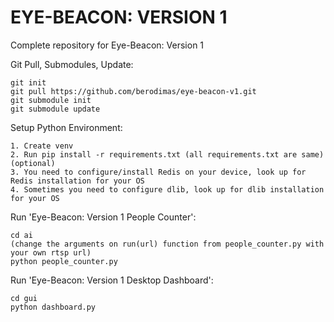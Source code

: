 # EYE-BEACON: VERSION 1

Complete repository for Eye-Beacon: Version 1

Git Pull, Submodules, Update:
```
git init 
git pull https://github.com/berodimas/eye-beacon-v1.git
git submodule init 
git submodule update
```

Setup Python Environment:
```
1. Create venv
2. Run pip install -r requirements.txt (all requirements.txt are same)
(optional)
3. You need to configure/install Redis on your device, look up for Redis installation for your OS
4. Sometimes you need to configure dlib, look up for dlib installation for your OS
```

Run 'Eye-Beacon: Version 1 People Counter':
```
cd ai
(change the arguments on run(url) function from people_counter.py with your own rtsp url)
python people_counter.py
```

Run 'Eye-Beacon: Version 1 Desktop Dashboard':
```
cd gui
python dashboard.py
```
